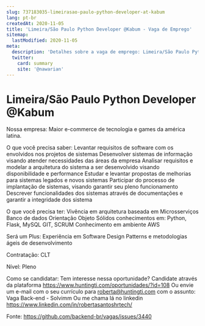 ```yaml
---
slug: 737183035-limeirasao-paulo-python-developer-at-kabum
lang: pt-br
createdAt: 2020-11-05
title: 'Limeira/São Paulo Python Developer @Kabum - Vaga de Emprego'
sitemap:
  lastModified: 2020-11-05
meta:
  description: 'Detalhes sobre a vaga de emprego: Limeira/São Paulo Python Developer @Kabum'
  twitter:
    card: summary
    site: '@nawarian'
---
```


# Limeira/São Paulo Python Developer @Kabum

Nossa empresa:
Maior e-commerce de tecnologia e games da américa latina.

O que você precisa saber:
Levantar requisitos de software com os envolvidos nos projetos de sistemas
Desenvolver sistemas de informação visando atender necessidades das áreas da empresa
Analisar requisitos e modelar a arquitetura do sistema a ser desenvolvido visando disponibilidade e performance
Estudar e levantar propostas de melhorias para sistemas legados e novos sistemas
Participar do processo de implantação de sistemas, visando garantir seu pleno funcionamento
Descrever funcionalidades dos sistemas através de documentações e garantir a integridade dos sistema


O que você precisa ter:
Vivência em arquitetura baseada em Microsserviços
Banco de dados
Orientação Objeto
Sólidos conhecimentos em: Python, Flask, MySQL GIT, SCRUM
Conhecimento em ambiente AWS

Será um Plus:
Experiência em Software Design Patterns e  metodologias ágeis de desenvolvimento

Contratação: CLT

Nível: Pleno

Como se candidatar:
Tem interesse nessa oportunidade?
Candidate através da plataforma https://www.huntingti.com/oportunidades/?id=108
Ou envie um e-mail com o seu currículo para roberta@huntingti.com com o assunto: Vaga Back-end - Solvimm
Ou me chama lá no linkedin https://www.linkedin.com/in/robertasantoshrtech/


Fonte: https://github.com/backend-br/vagas/issues/3440